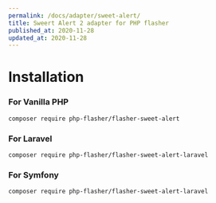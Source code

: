 ```yaml
---
permalink: /docs/adapter/sweet-alert/
title: Sweert Alert 2 adapter for PHP flasher
published_at: 2020-11-28
updated_at: 2020-11-28
---
```

# Installation

### For Vanilla PHP 

<pre class="snippet"><code>composer require php-flasher/flasher-sweet-alert</code></pre>

### For Laravel

<pre class="snippet"><code>composer require php-flasher/flasher-sweet-alert-laravel</code></pre>

### For Symfony

<pre class="snippet"><code>composer require php-flasher/flasher-sweet-alert-laravel</code></pre>
